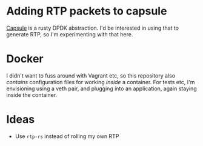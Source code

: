 # Adding RTP packets to capsule
[Capsule](https://github.com/capsule-rs/capsule) is a rusty DPDK abstraction. 
I'd be interested in using that to generate RTP, so I'm experimenting with that here.

# Docker
I didn't want to fuss around with Vagrant etc, so this repository also _contains_ configuration files for working _inside_ a container. 
For tests etc, I'm envisioning using a veth pair, and plugging into an application, again staying inside the container. 

# Ideas
- Use `rtp-rs` instead of rolling my own RTP

